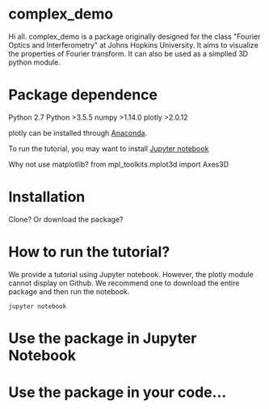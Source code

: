 # complex_demo

Hi all. complex_demo is a package originally designed for the class "Fourier Optics and Interferometry" at Johns Hopkins University. It aims to visualize the properties of Fourier transform. It can also be used as a simplied 3D python module.

# Package dependence
Python 2.7
Python >3.5.5
numpy >1.14.0
plotly >2.0.12

plotly can be installed through [Anaconda](https://anaconda.org/plotly/plotly).

To run the tutorial, you may want to install [Jupyter notebook](https://jupyter.org/install)

Why not use matplotlib? from mpl_toolkits.mplot3d import Axes3D

# Installation

Clone? Or download the package?

# How to run the tutorial?

We provide a tutorial using Jupyter notebook. However, the plotly module cannot display on Github. We recommend one to download the entire package and then run the notebook.

```
jupyter notebook
```

# Use the package in Jupyter Notebook
 
# Use the package in your code... 
